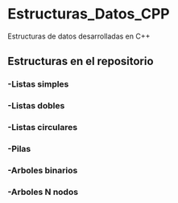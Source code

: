 # Estructuras_Datos_CPP
Estructuras de datos desarrolladas en C++

## Estructuras en el repositorio 
### -Listas simples 
### -Listas dobles
### -Listas circulares
### -Pilas
### -Arboles binarios
### -Arboles N nodos
